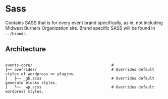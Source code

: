 # Sass

Contains SASS that is for every event brand specifically, as in, not including Midwest Burners Organization site. Brand specific SASS will be found in `../brands`.

## Architecture

```

events-core/                                   #
├── overrides/                                 # Overrides default styles of wordpress or plugins.
│   ├── _gb.scss                               # Overrides default generate blocks styles.
│   └── _wp.scss                               # Overrides default wordpress styles.

```
